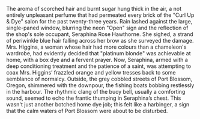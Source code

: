 The aroma of scorched hair and burnt sugar hung thick in the air, a not entirely unpleasant perfume that had permeated every brick of the "Curl Up & Dye" salon for the past twenty-three years.  Rain lashed against the large, single-paned window, blurring the neon "Open" sign and the reflection of the shop's sole occupant, Seraphina Rose Hawthorne. She sighed, a strand of periwinkle blue hair falling across her brow as she surveyed the damage. Mrs. Higgins, a woman whose hair had more colours than a chameleon's wardrobe, had evidently decided that "platinum blonde" was achievable at home, with a box dye and a fervent prayer.  Now, Seraphina, armed with a deep conditioning treatment and the patience of a saint, was attempting to coax Mrs. Higgins’ frazzled orange and yellow tresses back to some semblance of normalcy. Outside, the grey cobbled streets of Port Blossom, Oregon, shimmered with the downpour, the fishing boats bobbing restlessly in the harbour. The rhythmic clang of the buoy bell, usually a comforting sound, seemed to echo the frantic thumping in Seraphina’s chest. This wasn't just another botched home dye job; this felt like a harbinger, a sign that the calm waters of Port Blossom were about to be disturbed.
